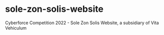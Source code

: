 # sole-zon-solis-website
Cyberforce Competition 2022 - Sole Zon Solis Website, a subsidiary of Vita Vehiculum

